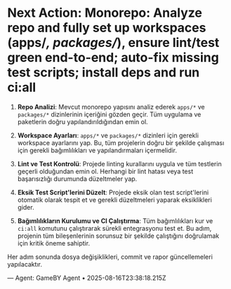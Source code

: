 # Next Action: Monorepo: Analyze repo and fully set up workspaces (apps/*, packages/*), ensure lint/test green end-to-end; auto-fix missing test scripts; install deps and run ci:all

1. **Repo Analizi**: Mevcut monorepo yapısını analiz ederek `apps/*` ve `packages/*` dizinlerinin içeriğini gözden geçir. Tüm uygulama ve paketlerin doğru yapılandırıldığından emin ol.

2. **Workspace Ayarları**: `apps/*` ve `packages/*` dizinleri için gerekli workspace ayarlarını yap. Bu, tüm projelerin doğru bir şekilde çalışması için gerekli bağımlılıkları ve yapılandırmaları içermelidir.

3. **Lint ve Test Kontrolü**: Projede linting kurallarını uygula ve tüm testlerin geçerli olduğundan emin ol. Herhangi bir lint hatası veya test başarısızlığı durumunda düzeltmeler yap.

4. **Eksik Test Script'lerini Düzelt**: Projede eksik olan test script'lerini otomatik olarak tespit et ve gerekli düzeltmeleri yaparak eksiklikleri gider.

5. **Bağımlılıkların Kurulumu ve CI Çalıştırma**: Tüm bağımlılıkları kur ve `ci:all` komutunu çalıştırarak sürekli entegrasyonu test et. Bu adım, projenin tüm bileşenlerinin sorunsuz bir şekilde çalıştığını doğrulamak için kritik öneme sahiptir. 

Her adım sonunda dosya değişiklikleri, commit ve rapor güncellemeleri yapılacaktır.

— Agent: GameBY Agent • 2025-08-16T23:38:18.215Z
